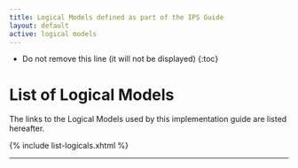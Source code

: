 ```yaml
---
title: Logical Models defined as part of the IPS Guide
layout: default
active: logical models
---
```



<!-- TOC  the css styling for this is \pages\assets\css\project.css under 'markdown-toc'-->

* Do not remove this line (it will not be displayed)
{:toc}

<!-- end TOC -->

# List of Logical Models

The links to the Logical Models used by this implementation guide are listed hereafter.

{% include list-logicals.xhtml %}



---
